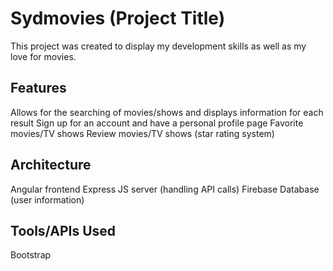 # Sydmovies (Project Title)

This project was created to display my development skills as well as my love for movies.

## Features

Allows for the searching of movies/shows and displays information for each result 
Sign up for an account and have a personal profile page
Favorite movies/TV shows
Review movies/TV shows (star rating system)


## Architecture

Angular frontend
Express JS server (handling API calls)
Firebase Database (user information)

## Tools/APIs Used
Bootstrap

